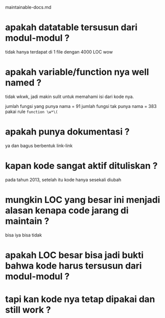 maintainable-docs.md

# apakah datatable tersusun dari modul-modul ?
tidak
hanya terdapat di 1 file dengan 4000 LOC
wow

# apakah variable/function nya well named ?
tidak wkwk, jadi makin sulit untuk memahami isi dari kode nya.

jumlah fungsi yang punya nama = 91
jumlah fungsi tak punya nama = 383
pakai rule `function \w*\(`


# apakah punya dokumentasi ?
ya dan bagus berbentuk link-link

# kapan kode sangat aktif dituliskan ?
pada tahun 2013, setelah itu kode hanya sesekali diubah



# mungkin LOC yang besar ini menjadi alasan kenapa code jarang di maintain ?
bisa iya
bisa tidak

# apakah LOC besar bisa jadi bukti bahwa kode harus tersusun dari modul-modul ?

# tapi kan kode nya tetap dipakai dan still work ?

